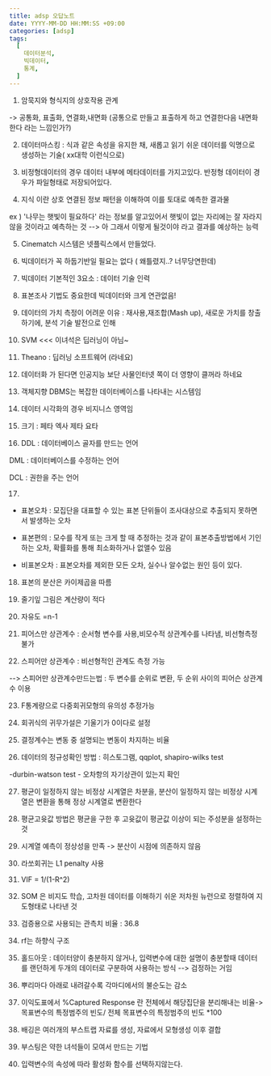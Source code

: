 ```yaml
---
title: adsp 오답노트
date: YYYY-MM-DD HH:MM:SS +09:00
categories: [adsp]
tags:
  [
    데이터분석,
    빅데이터,
    통계,
  ]
---
```


1. 암묵지와 형식지의 상호작용 관계

-> 공통화, 표출화, 연결화,내면화 (공통으로 만들고 표출하게 하고 연결한다음 내면화한다 라는 느낌인가?)

2. 데이터마스킹 : 식과 같은 속성을 유지한 채, 새롭고 읽기 쉬운 데이터를 익명으로 생성하는 기술( xx대학 이런식으로)

3. 비정형데이터의 경우 데이터 내부에 메타데이터를 가지고있다. 반정형 데이터이 경우가 파일형태로 저장되어있다.

4. 지식 이란 상호 연결된 정보 패턴을 이해하여 이를 토대로 예측한 결과물 

ex )   '나무는 햇빛이 필요하다' 라는 정보를 알고있어서 햇빛이 없는 자리에는 잘 자라지 않을 것이라고 예측하는 것 --> 아 그래서 이렇게 될것이야 라고 결과를 예상하는 능력

5. Cinematch 시스템은 넷플릭스에서 만들었다.

6. 빅데이터가 꼭 하둡기반일 필요는 없다 ( 왜틀렸지..? 너무당연한데)

7. 빅데이터 기본적인 3요소 : 데이터 기술 인력 

8. 표본조사 기법도 중요한데 빅데이터와 크게 연관없음!

9. 데이터의 가치 측정이 어려운 이유 : 재사용,재조합(Mash up), 새로운 가치를 창출하기에, 분석 기술 발전으로 인해

10. SVM <<< 이녀석은 딥러닝이 아님~

11. Theano : 딥러닝 소프트웨어 (라네요)

12. 데이터화 가 된다면 인공지능 보단 사물인터넷 쪽이 더 영향이 클꺼라 하네요

13. 객체지향 DBMS는 복잡한 데이터베이스를 나타내는 시스템임

14. 데이터 시각화의 경우 비지니스 영역임

15. 크기 : 페타 엑사 제타 요타

16. DDL : 데이터베이스 골자를 만드는 언어 

DML : 데이터베이스를 수정하는 언어

DCL : 권한을 주는 언어

17. 
- 표본오차 : 모집단을 대표할 수 있는 표본 단위들이 조사대상으로 추출되지 못하면서 발생하는 오차

- 표본편의 : 모수를 작게 또는 크게 할 때 추정하는 것과 같이 표본추출방법에서 기인하는 오차, 확률화를 통해 최소화하거나 없앨수 있음

- 비표본오차 : 표본오차를 제외한 모든 오차, 실수나 알수없는 원인 등이 있다.

18. 표본의 분산은 카이제곱을 따름

19. 줄기잎 그림은 계산량이 적다

20. 자유도 =n-1

21. 피어스만 상관계수 : 순서형 변수를 사용,비모수적 상관계수를 나타냄, 비선형측정불가

22. 스피어만 상관계수 : 비선형적인 관계도 측정 가능

--> 스피어만 상관계수만드는법 : 두 변수를 순위로 변환, 두 순위 사이의 피어슨 상관계수 이용

23. F통계량으로 다중회귀모형의 유의성 추정가능

24. 회귀식의 귀무가설은 기울기가 0이다로 설정

25. 결정계수는 변동 중 설명되는 변동이 차지하는 비율

26. 데이터의 정규성확인 방법 : 히스토그램, qqplot, shapiro-wilks test 

-durbin-watson test - 오차항의 자기상관이 있는지 확인

27. 평균이 일정하지 않는 비정상 시계열은 차분을, 분산이 일정하지 않는 비정상 시계열은 변환을 통해 정상 시계열로 변환한다

28. 평균고윳값 방법은 평균을 구한 후 고윳값이 평균값 이상이 되는 주성분을 설정하는 것 

29. 시계열 예측이 정상성을 만족 -> 분산이 시점에 의존하지 않음

30. 라쏘회귀는 L1 penalty 사용

31. VIF = 1/(1-R^2)

32. SOM 은 비지도 학습, 고차원 데이터를 이해하기 쉬운 저차원 뉴런으로 정렬하여 지도형태로 나타낸 것

33. 검증용으로 사용되는 관측치 비율 : 36.8

34. rf는 하향식 구조 

35. 홀드아웃 : 데이터양이 충분하지 않거나, 입력변수에 대한 설명이 충분할때 데이터를 랜던하게 두개의 데이터로 구분하여 사용하는 방식 --> 검정하는 거임

36. 뿌리마다 아래로 내려갈수록 각마디에서의 불순도는 감소

37. 이익도표에서 %Captured Response 란 전체에서 해당집단을 분리해내는 비율-> 목표변수의 특정범주의 빈도/ 전체 목표변수의 특정범주의 빈도 *100

38. 배깅은 여러개의 부스트랩 자료를 생성, 자료에서 모형생성 이후 결합 

39. 부스팅은 약한 녀석들이 모여서 만드는 기법

40. 입력변수의 속성에 따라 활성화 함수를 선택하지않는다.


